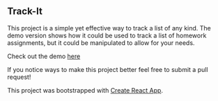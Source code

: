 ## Track-It

This project is a simple yet effective way to track a list of any kind.
The demo version shows how it could be used to track a list of homework assignments, but it could be manipulated to allow for your needs.

Check out the demo [here](https://jenessawhite.github.io/track-it)

If you notice ways to make this project better feel free to submit a pull request!

This project was bootstrapped with [Create React App](https://github.com/facebookincubator/create-react-app).
